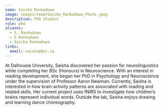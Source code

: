 ```yaml
---
name: Saisha Rankaduwa
image: images/team/Saisha_Rankaduwa_Photo.jpeg
description: PhD Student
role: phd
aliases:
  - S. Rankaduwa
  - S Rankaduwa
  - Saisha Rankaduwa
links:
  email: saisha@dal.ca
---
```


At Dalhousie University, Saisha discovered her passion for neurolinguistics while completing her BSc (Honours) in Neuroscience. With an interest in reading development, she began her PhD in Psychology and Neuroscience under the supervision of Professor Aaron Newman. Currently, Saisha is interested in how brain activity patterns are associated with reading and related skills. Her current project uses fNIRS to investigate how children’s brains represent individual words. Outside the lab, Saisha enjoys drawing and learning dance choreography.